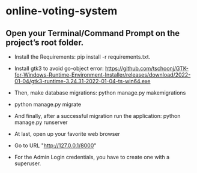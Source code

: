 # online-voting-system

## Open your Terminal/Command Prompt on the project’s root folder.

* Install the Requirements: pip install -r requirements.txt.

* Install gtk3 to avoid go-object error:
https://github.com/tschoonj/GTK-for-Windows-Runtime-Environment-Installer/releases/download/2022-01-04/gtk3-runtime-3.24.31-2022-01-04-ts-win64.exe

* Then, make database migrations: python manage.py makemigrations
* python manage.py migrate
* And finally, after a successful migration run the application: python manage.py runserver
* At last, open up your favorite web browser
* Go to URL "http://127.0.0.1/8000"
* For the Admin Login credentials, you have to create one with a superuser.